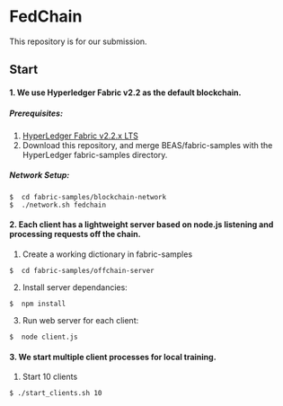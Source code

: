 # FedChain
This repository is for our submission. 

## Start

#### 1.  We use Hyperledger Fabric v2.2 as the default blockchain.


##### Prerequisites:
1. [HyperLedger Fabric v2.2.x LTS](https://www.hyperledger.org/projects/fabric "HyperLedger Fabric Homepage")
2. Download this repository, and merge BEAS/fabric-samples with the HyperLedger fabric-samples directory.

##### Network Setup:
```
$  cd fabric-samples/blockchain-network
$  ./network.sh fedchain
```
#### 2.  Each client has a lightweight server based on node.js listening and processing requests off the chain.

1. Create a working dictionary in fabric-samples
```
$  cd fabric-samples/offchain-server
```
2. Install server dependancies:
```
$  npm install
```
3. Run web server for each client:
```
$  node client.js
```

#### 3.   We start multiple client processes for local training.

1. Start 10 clients
```
$ ./start_clients.sh 10
```
